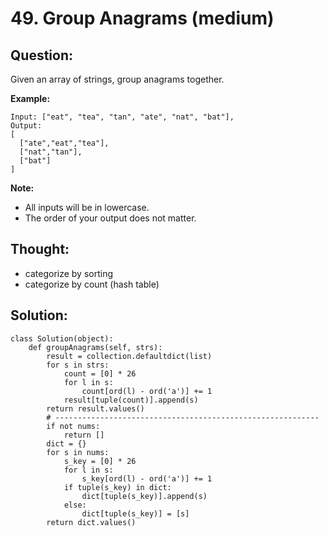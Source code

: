 # 49. Group Anagrams \(medium\)

## Question:

Given an array of strings, group anagrams together.

**Example:**

```text
Input: ["eat", "tea", "tan", "ate", "nat", "bat"],
Output:
[
  ["ate","eat","tea"],
  ["nat","tan"],
  ["bat"]
]
```

**Note:**

* All inputs will be in lowercase.
* The order of your output does not matter.

## Thought:

* categorize by sorting
* categorize by count \(hash table\)

## Solution:

```text
class Solution(object):
    def groupAnagrams(self, strs):
        result = collection.defaultdict(list)
        for s in strs:
            count = [0] * 26
            for l in s:
                count[ord(l) - ord('a')] += 1
            result[tuple(count)].append(s)
        return result.values()
        # -----------------------------------------------------------
        if not nums:
            return []
        dict = {}
        for s in nums:
            s_key = [0] * 26
            for l in s:
                s_key[ord(l) - ord('a')] += 1
            if tuple(s_key) in dict:
                dict[tuple(s_key)].append(s)
            else:
                dict[tuple(s_key)] = [s]
        return dict.values()
```

